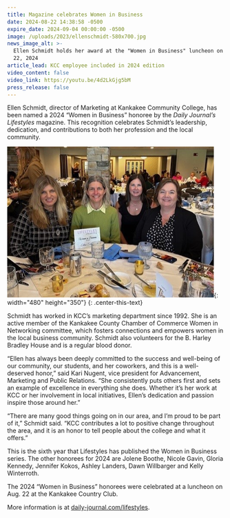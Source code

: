 ```yaml
---
title: Magazine celebrates Women in Business
date: 2024-08-22 14:38:58 -0500
expire_date: 2024-09-04 00:00:00 -0500
image: /uploads/2023/ellenschmidt-580x700.jpg
news_image_alt: >-
  Ellen Schmidt holds her award at the "Women in Business" luncheon on August
  22, 2024
article_lead: KCC employee included in 2024 edition
video_content: false
video_link: https://youtu.be/4d2LkGjg5bM
press_release: false
---
```

Ellen Schmidt, director of Marketing at Kankakee Community College, has been named a 2024 “Women in Business” honoree by the *Daily Journal’s Lifestyles* magazine. This recognition celebrates Schmidt’s leadership, dedication, and contributions to both her profession and the local community.

![Nancy Schunke, Ellen Schmidt, Kari Nugent and Gina Greene at the &quot;Women in Business&quot; luncheon on August 22, 2024](/uploads/2023/womeninbusinesslunch-480x350.jpg "Nancy Schunke, Ellen Schmidt, Kari Nugent and Gina Greene at the &quot;Women in Business&quot; luncheon on August 22, 2024"){: width="480" height="350"}
{: .center-this-text}

Schmidt has worked in KCC’s marketing department since 1992. She is an active member of the Kankakee County Chamber of Commerce Women in Networking committee, which fosters connections and empowers women in the local business community. Schmidt also volunteers for the B. Harley Bradley House and is a regular blood donor.

“Ellen has always been deeply committed to the success and well-being of our community, our students, and her coworkers, and this is a well-deserved honor,” said Kari Nugent, vice president for Advancement, Marketing and Public Relations. “She consistently puts others first and sets an example of excellence in everything she does. Whether it’s her work at KCC or her involvement in local initiatives, Ellen’s dedication and passion inspire those around her.”

“There are many good things going on in our area, and I’m proud to be part of it,” Schmidt said. “KCC contributes a lot to positive change throughout the area, and it is an honor to tell people about the college and what it offers.”

This is the sixth year that Lifestyles has published the Women in Business series. The other honorees for 2024 are Jolene Boothe, Nicole Gavin, Gloria Kennedy, Jennifer Kokos, Ashley Landers, Dawn Willbarger and Kelly Winterroth.

The 2024 “Women in Business” honorees were celebrated at a luncheon on Aug. 22 at the Kankakee Country Club.

More information is at [daily-journal.com/lifestyles](https://daily-journal.com/lifestyles/ "https://daily-journal.com/lifestyles/").
